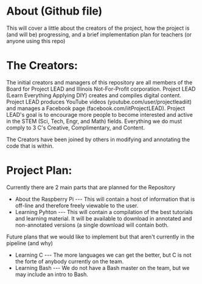 About (Github file)
===================
This will cover a little about the creators of the project, how the project is (and will be) progressing, and a brief implementation plan for teachers (or anyone using this repo)

The Creators:
=============
The initial creators and managers of this repository are all members of the Board for Project LEAD and Illinois Not-For-Profit corporation. Project LEAD (Learn Everything Applying DIY) creates and compiles digital content. Project LEAD produces YouTube videos (youtube.com/user/projectleadiit) and manages a Facebook page (facebook.com/iitProjectLEAD). Project LEAD's goal is to encourage more people to become interested and active in the STEM (Sci, Tech, Engr, and Math) fields. Everything we do must comply to 3 C's Creative, Complimentary, and Content.

The Creators have been joined by others in modifying and annotating the code that is within.

Project Plan:
=============

Currently there are 2 main parts that are planned for the Repository
 - About the Raspberry Pi --- This will contain a host of information that is off-line and therefore freely viewable to the user. 
 - Learning Pyhton --- This will contain a compilation of the best tutorials and learning material. It will be available to download in annotated and non-annotated versions (a single download will contain both.
 
 Future plans that we would like to implement but that aren't currently in the pipeline (and why)
  - Learning C --- The more languages we can get the better, but C is not the forte of anybody currently on the team. 
  - Learning Bash --- We do not have a Bash master on the team, but we may include an intro to Bash.

 